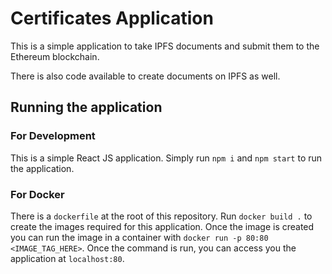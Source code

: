 # Certificates Application

This is a simple application to take IPFS documents and submit them to the Ethereum blockchain.

There is also code available to create documents on IPFS as well.

## Running the application

### For Development

This is a simple React JS application. Simply run `npm i` and `npm start` to run the application.

### For Docker

There is a `dockerfile` at the root of this repository. Run `docker build .` to create the images required for this application. Once the image is created you can run the image in a container with `docker run -p 80:80 <IMAGE_TAG_HERE>`. Once the command is run, you can access you the application at `localhost:80`.